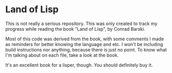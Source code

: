 # Land of Lisp

This is not really a serious repository. This was only created to track my progress while reading the book "Land of Lisp", by Conrad Barski.

Most of this code was derived from the book, with some comments I made as reminders for better knowing the language and etc. I won't be including build instructions nor anything, because there is just no point. To know what I'm talking about on each file, take a look at the book.

It's an excellent book for a lisper, though. You should definitely buy it.

